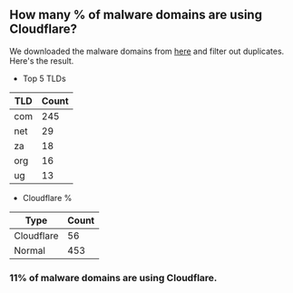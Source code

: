 ## How many % of malware domains are using Cloudflare?


We downloaded the malware domains from [here](https://urlhaus.abuse.ch) and filter out duplicates.
Here's the result.


[//]: # (start replacement)


- Top 5 TLDs

| TLD | Count |
| --- | --- |
| com | 245 |
| net | 29 |
| za | 18 |
| org | 16 |
| ug | 13 |


- Cloudflare %

| Type | Count |
| --- | --- |
| Cloudflare | 56 |
| Normal | 453 |


### 11% of malware domains are using Cloudflare.
